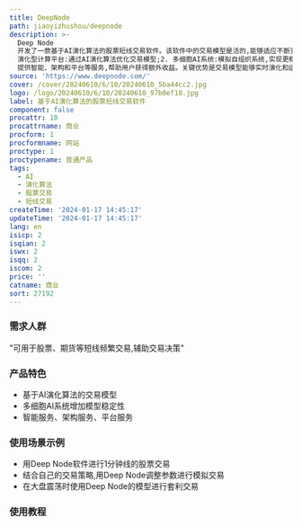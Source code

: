 ```yaml
---
title: DeepNode
path: jiaoyizhushou/deepnode
description: >-
  Deep Node
  开发了一款基于AI演化算法的股票短线交易软件。该软件中的交易模型是活的,能够适应不断变化的市场条件,以盈利方式进行多资产的短期交易。主要功能有:1.
  演化型计算平台:通过AI演化算法优化交易模型;2. 多细胞AI系统:模拟自组织系统,实现更稳定的模型;3.
  提供智能、架构和平台等服务,帮助用户获得额外收益。关键优势是交易模型能够实时演化和适应市场,实现稳定盈利。定位是高端股票交易辅助工具。
source: 'https://www.deepnode.com/'
cover: /cover/20240610/6/10/20240610_5ba44cc2.jpg
logo: /logo/20240610/6/10/20240610_97b0ef18.jpg
label: 基于AI演化算法的股票短线交易软件
component: false
procattr: 10
procattrname: 商业
procform: 1
procformname: 网站
proctype: 1
proctypename: 普通产品
tags:
  - AI
  - 演化算法
  - 股票交易
  - 短线交易
createTime: '2024-01-17 14:45:17'
updateTime: '2024-01-17 14:45:17'
lang: en
isicp: 2
isqian: 2
iswx: 2
isqq: 2
iscom: 2
price: ''
catname: 商业
sort: 27192
---
```




### 需求人群
"可用于股票、期货等短线频繁交易,辅助交易决策"

### 产品特色
* 基于AI演化算法的交易模型
* 多细胞AI系统增加模型稳定性
* 智能服务、架构服务、平台服务

### 使用场景示例
* 用Deep Node软件进行1分钟线的股票交易
* 结合自己的交易策略,用Deep Node调整参数进行模拟交易
* 在大盘震荡时使用Deep Node的模型进行套利交易

### 使用教程


  
